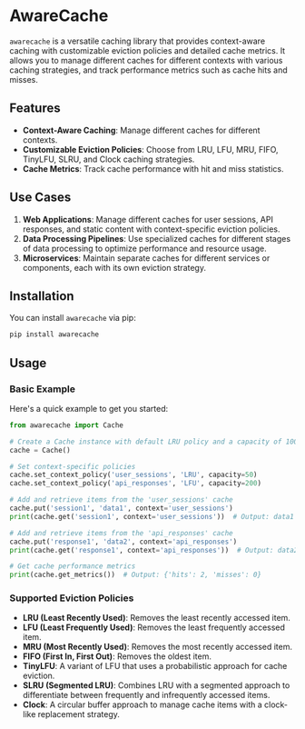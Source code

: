 # AwareCache


`awarecache` is a versatile caching library that provides context-aware caching with customizable eviction policies and detailed cache metrics. It allows you to manage different caches for different contexts with various caching strategies, and track performance metrics such as cache hits and misses.

## Features

- **Context-Aware Caching**: Manage different caches for different contexts.
- **Customizable Eviction Policies**: Choose from LRU, LFU, MRU, FIFO, TinyLFU, SLRU, and Clock caching strategies.
- **Cache Metrics**: Track cache performance with hit and miss statistics.

## Use Cases

1. **Web Applications**: Manage different caches for user sessions, API responses, and static content with context-specific eviction policies.
2. **Data Processing Pipelines**: Use specialized caches for different stages of data processing to optimize performance and resource usage.
3. **Microservices**: Maintain separate caches for different services or components, each with its own eviction strategy.

## Installation

You can install `awarecache` via pip:

```bash
pip install awarecache
```

## Usage

### Basic Example

Here's a quick example to get you started:

```python
from awarecache import Cache

# Create a Cache instance with default LRU policy and a capacity of 100
cache = Cache()

# Set context-specific policies
cache.set_context_policy('user_sessions', 'LRU', capacity=50)
cache.set_context_policy('api_responses', 'LFU', capacity=200)

# Add and retrieve items from the 'user_sessions' cache
cache.put('session1', 'data1', context='user_sessions')
print(cache.get('session1', context='user_sessions'))  # Output: data1

# Add and retrieve items from the 'api_responses' cache
cache.put('response1', 'data2', context='api_responses')
print(cache.get('response1', context='api_responses'))  # Output: data2

# Get cache performance metrics
print(cache.get_metrics())  # Output: {'hits': 2, 'misses': 0}
```

### Supported Eviction Policies

- **LRU (Least Recently Used)**: Removes the least recently accessed item.
- **LFU (Least Frequently Used)**: Removes the least frequently accessed item.
- **MRU (Most Recently Used)**: Removes the most recently accessed item.
- **FIFO (First In, First Out)**: Removes the oldest item.
- **TinyLFU**: A variant of LFU that uses a probabilistic approach for cache eviction.
- **SLRU (Segmented LRU)**: Combines LRU with a segmented approach to differentiate between frequently and infrequently accessed items.
- **Clock**: A circular buffer approach to manage cache items with a clock-like replacement strategy.
